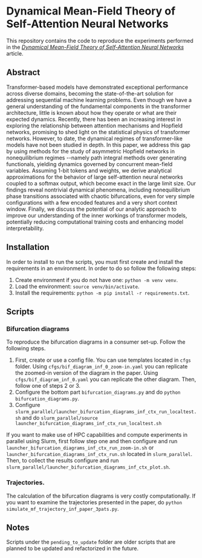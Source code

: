 # Dynamical Mean-Field Theory of Self-Attention Neural Networks

This repository contains the code to reproduce the experiments performed in the [*Dynamical Mean-Field Theory of Self-Attention Neural Networks*](https://arxiv.org/abs/2406.07247) article.

## Abstract

Transformer-based models have demonstrated exceptional performance across diverse domains, becoming the state-of-the-art solution for addressing sequential machine learning problems. Even though we have a general understanding  of the fundamental components in the transformer architecture, little is known about how they operate or what are their expected dynamics. Recently, there has been an increasing interest in exploring the relationship between attention mechanisms and Hopfield networks, promising to shed light on the statistical physics of transformer networks. However, to date, the dynamical regimes of transformer-like models have not been studied in depth. In this paper, we address this gap by using methods for the study of asymmetric Hopfield networks in nonequilibrium regimes --namely path integral methods over generating functionals, yielding dynamics governed by concurrent mean-field variables. Assuming 1-bit tokens and weights, we derive analytical approximations for the behavior of large self-attention neural networks coupled to a softmax output, which become exact in the large limit size. Our findings reveal nontrivial dynamical phenomena, including nonequilibrium phase transitions associated with chaotic bifurcations, even for very simple configurations with a few encoded features and a very short context window. Finally, we discuss the potential of our analytic approach to improve our understanding of the inner workings of transformer models, potentially reducing computational training costs and enhancing model interpretability.

## Installation

In order to install to run the scripts, you must first create and install the requirements in an environment. In order to do so follow the following steps:

1. Create environment if you do not have one: `python -m venv venv`.
2. Load the environment: `source venv/bin/activate`.
3. Install the requirements: `python -m pip install -r requirements.txt`.

## Scripts

### Bifurcation diagrams
To reproduce the bifurcation diagrams in a consumer set-up. Follow the following steps. 

1. First, create or use a config file. You can use templates located in `cfgs` folder. Using `cfgs/bif_diagram_inf_0_zoom-in.yaml` you can replicate the zoomed-in version of the diagram in the paper. Using  `cfgs/bif_diagram_inf_0.yaml` you can replicate the other diagram.  Then, follow one of steps 2 or 3.
2. Configure the bottom part `bifurcation_diagrams.py` and do `python bifurcation_diagrams.py`.
3. Configure `slurm_parallel/launcher_bifurcation_diagrams_inf_ctx_run_localtest.sh` and do `slurm_parallel/source launcher_bifurcation_diagrams_inf_ctx_run_localtest.sh`

If you want to make use of HPC capabilities and compute experiments in parallel using Slurm, first follow step one and then configure and run `launcher_bifurcation_diagrams_inf_ctx_run_zoom-in.sh` or `launcher_bifurcation_diagrams_inf_ctx_run.sh` located in `slurm_parallel`.
Then, to collect the results configure and run `slurm_parallel/launcher_bifurcation_diagrams_inf_ctx_plot.sh`.

### Trajectories.

The calculation of the bifurcation diagrams is very costly computationally. If you want to examine the trajectories presented in the paper, do `python simulate_mf_trajectory_inf_paper_3pats.py`.

## Notes

Scripts under the `pending_to_update` folder are older scripts that are planned to be updated and refactorized in the future.

